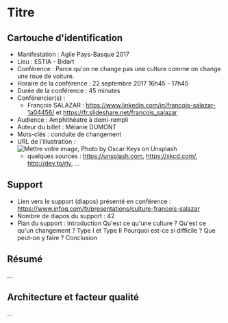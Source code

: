 # Titre

## Cartouche d'identification

 - Manifestation : Agile Pays-Basque 2017
 - Lieu : ESTIA - Bidart
 - Conférence : Parce qu'on ne change pas une culture comme on change une roue de voiture.
 - Horaire de la conférence : 22 septembre 2017 16h45 - 17h45
 - Durée de la conférence : 45 minutes
 - Conférencier(s) :
   - François SALAZAR : https://www.linkedin.com/in/francois-salazar-1a04456/ et https://fr.slideshare.net/francois_salazar
 - Audience : Amphithéatre à demi-rempli
 - Auteur du billet : Mélanie DUMONT
 - Mots-clés : conduite de changement
 - URL de l'illustration : ![Mettre votre image, Photo by Oscar Keys on Unsplash](oscar-keys-58399-unsplash.jpg)
   - quelques sources : https://unsplash.com, https://xkcd.com/, http://dev.to/rly, ...

## Support
 - Lien vers le support (diapos) présenté en conférence : https://www.infoq.com/fr/presentations/culture-francois-salazar
 - Nombre de diapos du support : 42
 - Plan du support : 
 Introduction
 Qu'est ce qu'une culture ?
 Qu'est ce qu'un changement ?
  Type I et Type II
 Pourquoi est-ce si difficile ?
 Que peut-on y faire ?
 Conclusion

## Résumé
...

## Architecture et facteur qualité
...
